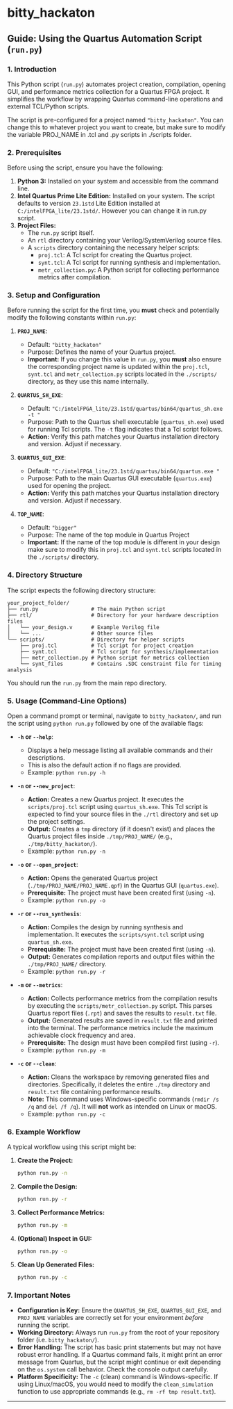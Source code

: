 # bitty_hackaton
## Guide: Using the Quartus Automation Script (`run.py`)

### 1. Introduction

This Python script (`run.py`) automates project creation, compilation, opening GUI, and performance metrics collection for a Quartus FPGA project. It simplifies the workflow by wrapping Quartus command-line operations and external TCL/Python scripts.

The script is pre-configured for a project named `"bitty_hackaton"`. You can change this to whatever project you want to create, but make sure to modify the variable PROJ_NAME in .tcl and .py scripts in ./scripts folder.

### 2. Prerequisites

Before using the script, ensure you have the following:

1.  **Python 3:** Installed on your system and accessible from the command line.
2.  **Intel Quartus Prime Lite Edition:** Installed on your system. The script defaults to version `23.1std` Lite Edition installed at `C:/intelFPGA_lite/23.1std/`. However you can change it in run.py script.
3.  **Project Files:**
    * The `run.py` script itself.
    * An `rtl` directory containing your Verilog/SystemVerilog source files.
    * A `scripts` directory containing the necessary helper scripts:
        * `proj.tcl`: A Tcl script for creating the Quartus project.
        * `synt.tcl`: A Tcl script for running synthesis and implementation.
        * `metr_collection.py`: A Python script for collecting performance metrics after compilation.

### 3. Setup and Configuration

Before running the script for the first time, you **must** check and potentially modify the following constants within `run.py`:

1.  **`PROJ_NAME`**:
    * Default: `"bitty_hackaton"`
    * Purpose: Defines the name of your Quartus project.
    * **Important:** If you change this value in `run.py`, you **must** also ensure the corresponding project name is updated within the `proj.tcl`, `synt.tcl` and `metr_collection.py` scripts located in the `./scripts/` directory, as they use this name internally.

2.  **`QUARTUS_SH_EXE`**:
    * Default: `"C:/intelFPGA_lite/23.1std/quartus/bin64/quartus_sh.exe -t "`
    * Purpose: Path to the Quartus shell executable (`quartus_sh.exe`) used for running Tcl scripts. The `-t` flag indicates that a Tcl script follows.
    * **Action:** Verify this path matches your Quartus installation directory and version. Adjust if necessary.

3.  **`QUARTUS_GUI_EXE`**:
    * Default: `"C:/intelFPGA_lite/23.1std/quartus/bin64/quartus.exe "`
    * Purpose: Path to the main Quartus GUI executable (`quartus.exe`) used for opening the project.
    * **Action:** Verify this path matches your Quartus installation directory and version. Adjust if necessary.

3.  **`TOP_NAME`**:
    * Default: `"bigger"`
    * Purpose: The name of the top module in Quartus Project
    * **Important:** If the name of the top module is different in your design make sure to modify this in `proj.tcl` and `synt.tcl` scripts located in the `./scripts/` directory.

### 4. Directory Structure

The script expects the following directory structure:

```
your_project_folder/
├── run.py                 # The main Python script
├── rtl/                   # Directory for your hardware description files
│   └── your_design.v      # Example Verilog file
│   └── ...                # Other source files
└── scripts/               # Directory for helper scripts
    ├── proj.tcl           # Tcl script for project creation
    ├── synt.tcl           # Tcl script for synthesis/implementation
    ├── metr_collection.py # Python script for metrics collection
    └── synt_files         # Contains .SDC constraint file for timing analysis
```

You should run the `run.py` from the main repo directory.

### 5. Usage (Command-Line Options)

Open a command prompt or terminal, navigate to `bitty_hackaton/`, and run the script using `python run.py` followed by one of the available flags:

* **`-h` or `--help`**:
    * Displays a help message listing all available commands and their descriptions.
    * This is also the default action if no flags are provided.
    * Example: `python run.py -h`

* **`-n` or `--new_project`**:
    * **Action:** Creates a new Quartus project. It executes the `scripts/proj.tcl` script using `quartus_sh.exe`. This Tcl script is expected to find your source files in the `./rtl` directory and set up the project settings.
    * **Output:** Creates a `tmp` directory (if it doesn't exist) and places the Quartus project files inside `./tmp/PROJ_NAME/` (e.g., `./tmp/bitty_hackaton/`).
    * Example: `python run.py -n`

* **`-o` or `--open_project`**:
    * **Action:** Opens the generated Quartus project (`./tmp/PROJ_NAME/PROJ_NAME.qpf`) in the Quartus GUI (`quartus.exe`).
    * **Prerequisite:** The project must have been created first (using `-n`).
    * Example: `python run.py -o`

* **`-r` or `--run_synthesis`**:
    * **Action:** Compiles the design by running synthesis and implementation. It executes the `scripts/synt.tcl` script using `quartus_sh.exe`.
    * **Prerequisite:** The project must have been created first (using `-n`).
    * **Output:** Generates compilation reports and output files within the `./tmp/PROJ_NAME/` directory.
    * Example: `python run.py -r`

* **`-m` or `--metrics`**:
    * **Action:** Collects performance metrics from the compilation results by executing the `scripts/metr_collection.py` script. This parses Quartus report files (`.rpt`) and saves the results to `result.txt` file.
    * **Output:** Generated results are saved in `result.txt` file and printed into the terminal. The performance metrics include the maximum achievable clock frequency and area.
    * **Prerequisite:** The design must have been compiled first (using `-r`).
    * Example: `python run.py -m`

* **`-c` or `--clean`**:
    * **Action:** Cleans the workspace by removing generated files and directories. Specifically, it deletes the entire `./tmp` directory and `result.txt` file containing performance results.
    * **Note:** This command uses Windows-specific commands (`rmdir /s /q` and `del /f /q`). It will **not** work as intended on Linux or macOS.
    * Example: `python run.py -c`

### 6. Example Workflow

A typical workflow using this script might be:

1.  **Create the Project:**
    ```bash
    python run.py -n
    ```
2.  **Compile the Design:**
    ```bash
    python run.py -r
    ```
3.  **Collect Performance Metrics:**
    ```bash
    python run.py -m
    ```
4.  **(Optional) Inspect in GUI:**
    ```bash
    python run.py -o
    ```
5.  **Clean Up Generated Files:**
    ```bash
    python run.py -c
    ```

### 7. Important Notes

* **Configuration is Key:** Ensure the `QUARTUS_SH_EXE`, `QUARTUS_GUI_EXE`, and `PROJ_NAME` variables are correctly set for your environment *before* running the script.
* **Working Directory:** Always run `run.py` from the root of your repository folder (i.e. `bitty_hackaton/`).
* **Error Handling:** The script has basic print statements but may not have robust error handling. If a Quartus command fails, it might print an error message from Quartus, but the script might continue or exit depending on the `os.system` call behavior. Check the console output carefully.
* **Platform Specificity:** The `-c` (clean) command is Windows-specific. If using Linux/macOS, you would need to modify the `clean_simulation` function to use appropriate commands (e.g., `rm -rf tmp result.txt`).

---